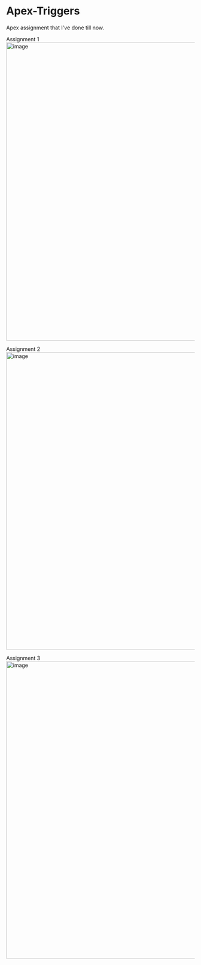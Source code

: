 # Apex-Triggers
Apex assignment that I've done till now.

Assignment 1
<img width="797" alt="image" src="https://user-images.githubusercontent.com/55269093/193119402-512dd861-72c0-476d-a16d-19af9a0543a4.png">

Assignment 2
<img width="795" alt="image" src="https://user-images.githubusercontent.com/55269093/193119537-20c8ffcf-bde8-46c8-b559-ba9e8cc5405b.png">

Assignment 3
<img width="795" alt="image" src="https://user-images.githubusercontent.com/55269093/193119608-393a2827-ac69-478b-be36-600427ceefc9.png">
